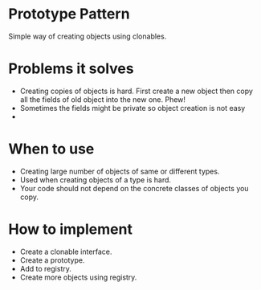 # Prototype Pattern

Simple way of creating objects using clonables.
# Problems it solves
- Creating copies of objects is hard. First create a new object then copy all the fields of old object into the new one. Phew!
- Sometimes the fields might be private so object creation is not easy
- 
# When to use
- Creating large number of objects of same or different types.
- Used when creating objects of a type is hard.
- Your code should not depend on the concrete classes of objects you copy.

# How to implement
- Create a clonable interface.
- Create a prototype.
- Add to registry.
- Create more objects using registry.